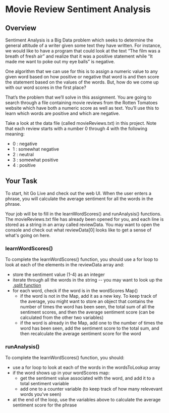 # Movie Review Sentiment Analysis

## Overview

Sentiment Analysis is a Big Data problem which seeks to determine the general attitude of a writer given some text they have written. For instance, we would like to have a program that could look at the text “The film was a breath of fresh air” and realize that it was a positive statement while “It made me want to poke out my eye balls” is negative.

One algorithm that we can use for this is to assign a numeric value to any given word based on how positive or negative that word is and then score the statement based on the values of the words. But, how do we come up with our word scores in the first place?

That’s the problem that we’ll solve in this assignment. You are going to search through a file containing movie reviews from the Rotten Tomatoes website which have both a numeric score as well as text. You’ll use this to learn which words are positive and which are negative. 

Take a look at the data file (called movieReviews.txt) in this project. Note that each review starts with a number 0 through 4 with the following meaning:

- 0 : negative
- 1 : somewhat negative
- 2 : neutral
- 3 : somewhat positive
- 4 : positive

## Your Task

To start, hit Go Live and check out the web UI. When the user enters a phrase, you will calculate the average sentiment for all the words in the phrase. 

Your job will be to fill in the learnWordScores() and runAnalysis() functions. The movieReviews.txt file has already been opened for you, and each line is stored as a string in an array called reviewData. You may want to open the console and check out what reviewData[0] looks like to get a sense of what's going on here.

### learnWordScores()

To complete the learnWordScores() function, you should use a for loop to look at each of the elements in the reviewData array and:

- store the sentiment value (1-4) as an integer
- iterate through all the words in the string -- you may want to look up the [.split function]((https://developer.mozilla.org/en-US/docs/Web/JavaScript/Reference/Global_Objects/String/split))
- for each word, check if the word is in the wordScores Map()
    - if the word is not in the Map, add it as a new key. To keep track of the average, you might want to store an object that contains the number of times the word has been seen, the total sum of all the sentiment scores, and then the average sentiment score (can be calculated from the other two variables)
    - if the word is already in the Map, add one to the number of times the word has been seen, add the sentiment score to the total sum, and then recalculate the average sentiment score for the word

### runAnalysis()

To complete the learnWordScores() function, you should:

- use a for loop to look at each of the words in the wordsToLookup array
- if the word shows up in your wordScores map:
    - get the sentiment value associated with the word, and add it to a total sentiment variable
    - add one to a counter variable (to keep track of how many relevevant words you've seen)
- at the end of the loop, use the variables above to calculate the average sentiment score for the phrase